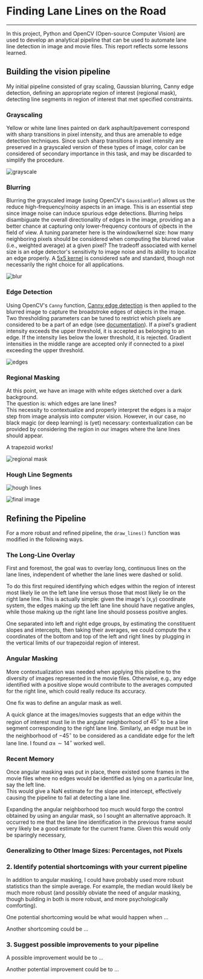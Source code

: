 # **Finding Lane Lines on the Road** 
---

In this project, Python and OpenCV (Open-source Computer Vision) are used to develop an analytical 
pipeline that can be used to automate lane line detection in image and movie files.  This report
reflects some lessons learned.

## Building the vision pipeline

My initial pipeline consisted of gray scaling, Gaussian blurring, Canny edge detection, defining an appropriate
region of interest (regional mask), detecting line segments in region of interest that met specified constraints.

### Grayscaling
Yellow or white lane lines painted on dark asphault/pavement correspond with sharp 
transitions in pixel intensity, and thus are amenable to edge detection techniques.
Since such sharp transitions in pixel intensity are preserved in a grayscaled version 
of these types of image, color can be considered of secondary importance in this task, 
and may be discarded to simplify the procedure.

![grayscale](./pipeline_images/img1b_gray.jpg)

### Blurring
Blurring the grayscaled image (using OpenCV's `GaussianBlur`) allows us the reduce 
high-frequency/noisy aspects in an image.
This is an essential step since image noise can induce spurious edge detections.
Blurring helps disambiguate the overall directionality of edges in the image, providing an
a better chance at capturing only lower-frequency contours of 
ojbects in the field of view.  A tuning parameter here is the window/kernel size: how many neighboring 
pixels should be considered when computing the blurred value (i.e., weighted average) 
at a given pixel?  The tradeoff associated with kernel size is an edge detector's sensitivity 
to image noise and its ability to localize an edge properly. 
A [5x5 kernel](https://en.wikipedia.org/wiki/Canny_edge_detector#Gaussian_filter)
is considered safe and standard, though not necessarily the right choice for all applications.  

![blur](./pipeline_images/img1c_blur.jpg)


### Edge Detection
Using OpenCV's `Canny` function, [Canny edge detection](https://en.wikipedia.org/wiki/Canny_edge_detector) 
is then applied to the blurred image to capture the broadstroke edges of objects in the image. 
Two thresholding parameters can be tuned to restrict which pixels are considered to be a part of an
edge (see [documentation](http://docs.opencv.org/2.4/doc/tutorials/imgproc/imgtrans/canny_detector/canny_detector.html)).
If a pixel's gradient intensity exceeds the upper threshold, it is accepted as belonging to an edge.
If the intensity lies below the lower threshold, it is rejected.  Gradient intensities in the middle
range are accepted only if connected to a pixel exceeding the upper threshold.

![edges](./pipeline_images/img1d_edges.jpg)


### Regional Masking
At this point, we have an image with white edges sketched over a dark background.  
The question is: which edges are lane lines?  
This necessity to contextualize and properly interpret the edges is a major
step from image analysis into computer vision.  However, in our case, no black magic
(or deep learning) is (yet) necessary: contextualization can be provided by considering
the region in our images where the lane lines should appear.  

A trapezoid works!

![regional mask](./pipeline_images/img1e_edges_roi.jpg)


### Hough Line Segments
![hough lines](./pipeline_images/img1f_lines.jpg)

![final image](./pipeline_images/img1g_final.jpg)


## Refining the Pipeline
For a more robust and refined pipeline, the `draw_lines()` function was modified in 
the following ways.

### The Long-Line Overlay
First and foremost, the goal was to overlay long, continuous lines on the lane lines,
independent of whether the lane lines were dashed or solid.  

To do this first required
identifying which edges within the region of interest most likely lie on the left lane line
versus those that most likely lie on the right lane line.  This is actually simple:
given the image's (x,y) coordinate system, the edges making up the left lane line should
have negative angles, while those making up the right lane line should possess positive
angles.

One separated into left and right edge groups, by estimating the constituent slopes and 
intercepts, then taking their averages, we could compute the x coordinates of the 
bottom and top of the left and right lines by plugging in the vertical limits of our
trapezoidal region of interest.


### Angular Masking
More contextualization was needed when applying this pipeline to the diversity of images 
represented in the movie files. Otherwise, e.g., any edge identified with a positive slope
would contribute to the averages computed for the right line, which could really reduce its
accuracy.

One fix was to define an angular mask as well.  

A quick glance at the images/movies suggests that an edge within the region of interest
must lie in the angular neighborhood of $45^{\circ}$ to be a line segment corresponding
to the right lane line.  Similarly, an edge must be in the neighborhood of $-45^{\circ}$
to be considered as a candidate edge for the left lane line.  I found $\alpha \pm \sim14^{\circ}$
worked well.


### Recent Memory
Once angular masking was put in place, there existed some frames in the movie files where no edges would be
identified as lying on a particular line, say the left line.  
This would give a NaN estimate for the slope and intercept, effectively causing the pipeline to
fail at detecting a lane line.  

Expanding the angular neighborhood too much
would forgo the control obtained by using an angular mask, so I sought an alternative approach.
It occurred to me that the lane line identification in the previous frame would very likely
be a good estimate for the current frame.  Given this would only be sparingly necessary,


### Generalizing to Other Image Sizes:  Percentages, not Pixels



### 2. Identify potential shortcomings with your current pipeline

In addition to angular masking, I could have probably used more robust statistics than the simple average.
For example, the median would likely be much more robust (and possibly obviate the need of angular masking,
though building in both is more robust, and more psychologically comforting).  

One potential shortcoming would be what would happen when ... 

Another shortcoming could be ...


### 3. Suggest possible improvements to your pipeline

A possible improvement would be to ...

Another potential improvement could be to ...
